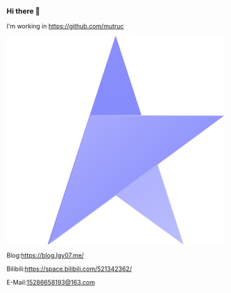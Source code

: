 ### Hi there 👋

I'm working in https://github.com/mutruc

![Image text](https://raw.githubusercontent.com/LGY07/LGY07/cf73d73cb988f00f2977a745e28ac1cb1de329ea/Mutruc.svg)

Blog:https://blog.lgy07.me/

Bilibili:https://space.bilibili.com/521342362/

E-Mail:15286658193@163.com
